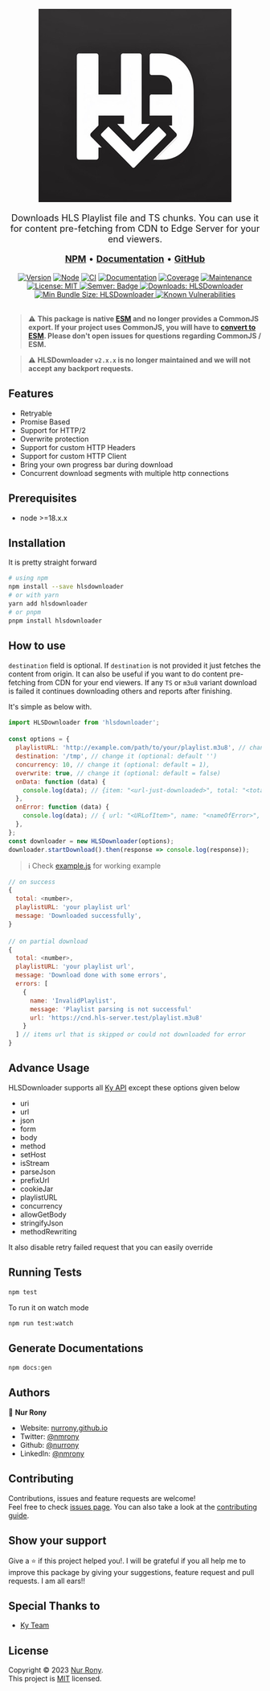 <div align="center">

[![HLSDownloader](./assets/logo.png)](https://nurrony.github.io/hlsdownloader/)<br />

</div>

<p align="center" style="font-size: 18px;">
  Downloads HLS Playlist file and TS chunks. You can use it for content pre-fetching from CDN to Edge Server for your end viewers.
</p>

<p align="center" style="font-size: 18px;">
  <a href="https://www.npmjs.com/package/hlsdownloader"><b>NPM</b></a> • <a href="https://nurrony.github.io/hlsdownloader/"><b>Documentation</b></a> •  <a href="https://github.com/nurrony/hlsdownloader"><b>GitHub</b></a>
</p>

<div align="center">

[![Version](https://img.shields.io/npm/v/hlsdownloader.svg?style=flat-square)](https://www.npmjs.com/package/hlsdownloader)
[![Node](https://img.shields.io/badge/node-%3E%3D18-blue.svg?style=flat-square)](https://www.npmjs.com/package/hlsdownloader)
[![CI](https://github.com/nurrony/hlsdownloader/actions/workflows/test.yaml/badge.svg?style=flat-square)](https://github.com/nurrony/hlsdownloader/actions/workflows/test.yaml)
[![Documentation](https://img.shields.io/badge/documentation-yes-brightgreen.svg?style=flat-square)](https://nurrony.github.io/hlsdownloader)
[![Coverage](https://codecov.io/gh/nurrony/hlsdownloader/graph/badge.svg?token=er50RqLH6T?style=flat-square)](https://codecov.io/gh/nurrony/hlsdownloader)
[![Maintenance](https://img.shields.io/badge/Maintained%3F-yes-green.svg?style=flat-square) ](https://github.com/nurrony/hlsdownloader/graphs/commit-activity)
[![License: MIT](https://img.shields.io/github/license/nurrony/hlsdownloader?style=flat-square) ](https://github.com/nurrony/hlsdownloader/blob/master/LICENSE)
[![Semver: Badge](https://img.shields.io/badge/%F0%9F%93%A6%F0%9F%9A%80-semantic--release-e10079?style=flat-square) ](https://npmjs.com/package/hlsdownloader)
[![Downloads: HLSDownloader](https://img.shields.io/npm/dm/hlsdownloader.svg?style=flat-square) ](https://npm-stat.com/charts.html?package=hlsdownloader)
[![Min Bundle Size: HLSDownloader](https://img.shields.io/bundlephobia/minzip/hlsdownloader?style=flat-square) ](https://bundlephobia.com/package/hlsdownloader@latest)
[![Known Vulnerabilities](https://snyk.io/test/github/nurrony/hlsdownloader/badge.svg)](https://snyk.io/test/github/nurrony/hlsdownloader)
<br /> <br />

</div>

> ⚠️
> <strong>This package is native [ESM](https://developer.mozilla.org/en-US/docs/Web/JavaScript/Guide/Modules) and no longer provides a CommonJS export. If your project uses CommonJS, you will have to [convert to ESM](https://gist.github.com/sindresorhus/a39789f98801d908bbc7ff3ecc99d99c). Please don't open issues for questions regarding CommonJS / ESM.</strong>

> ⚠️
> <strong>HLSDownloader `v2.x.x` is no longer maintained and we will not accept any backport requests.</strong>

## Features

- Retryable
- Promise Based
- Support for HTTP/2
- Overwrite protection
- Support for custom HTTP Headers
- Support for custom HTTP Client
- Bring your own progress bar during download
- Concurrent download segments with multiple http connections

## Prerequisites

- node >=18.x.x

## Installation

It is pretty straight forward

```sh
# using npm
npm install --save hlsdownloader
# or with yarn
yarn add hlsdownloader
# or pnpm
pnpm install hlsdownloader
```

## How to use

`destination` field is optional. If `destination` is not provided it just fetches the content from origin.
It can also be useful if you want to do content pre-fetching from CDN for your end viewers. If any `TS` or `m3u8`
variant download is failed it continues downloading others and reports after finishing.

It's simple as below with.

```js
import HLSDownloader from 'hlsdownloader';

const options = {
  playlistURL: 'http://example.com/path/to/your/playlist.m3u8', // change it
  destination: '/tmp', // change it (optional: default '')
  concurrency: 10, // change it (optional: default = 1),
  overwrite: true, // change it (optional: default = false)
  onData: function (data) {
    console.log(data); // {item: "<url-just-downloaded>", total: "<total-items-to-download>", path: "<absolute-path-of-download-loation>"}
  },
  onError: function (data) {
    console.log(data); // { url: "<URLofItem>", name: "<nameOfError>", message: "human readable message of error" }
  },
};
const downloader = new HLSDownloader(options);
downloader.startDownload().then(response => console.log(response));
```

> ℹ️ Check [example.js](example.js) for working example

```js
// on success
{
  total: <number>,
  playlistURL: 'your playlist url'
  message: 'Downloaded successfully',
}

// on partial download
{
  total: <number>,
  playlistURL: 'your playlist url',
  message: 'Download done with some errors',
  errors: [
    {
      name: 'InvalidPlaylist',
      message: 'Playlist parsing is not successful'
      url: 'https://cnd.hls-server.test/playlist.m3u8'
    }
  ] // items url that is skipped or could not downloaded for error
}
```

## Advance Usage

HLSDownloader supports all [Ky API](https://github.com/sindresorhus/ky?tab=readme-ov-file#api) except these options given below

- uri
- url
- json
- form
- body
- method
- setHost
- isStream
- parseJson
- prefixUrl
- cookieJar
- playlistURL
- concurrency
- allowGetBody
- stringifyJson
- methodRewriting

It also disable retry failed request that you can easily override

## Running Tests

```sh
npm test
```

To run it on watch mode

```sh
npm run test:watch
```

## Generate Documentations

```sh
npm docs:gen
```

## Authors

👤 **Nur Rony**

- Website: [nurrony.github.io](https://nurrony.github.io)
- Twitter: [@nmrony](https://twitter.com/nmrony)
- Github: [@nurrony](https://github.com/nurrony)
- LinkedIn: [@nmrony](https://linkedin.com/in/nmrony)

## Contributing

Contributions, issues and feature requests are welcome!<br />Feel free to check [issues page](https://github.com/nurrony/hlsdownloader/issues). You can also take a look at the [contributing guide](https://github.com/nurrony/hlsdownloader/blob/master/CONTRIBUTING.md).

## Show your support

Give a ⭐️ if this project helped you!. I will be grateful if you all help me to improve this package by giving your suggestions, feature request and pull requests. I am all ears!!

## Special Thanks to

- [Ky Team](https://www.npmjs.com/package/ky)

## License

Copyright © 2023 [Nur Rony](https://github.com/nurrony).<br />
This project is [MIT](https://github.com/nurrony/hlsdownloader/blob/master/LICENSE) licensed.
